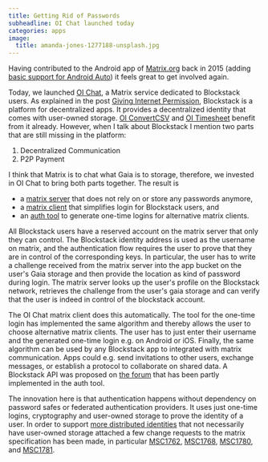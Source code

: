 ```yaml
---
title: Getting Rid of Passwords
subheadline: OI Chat launched today
categories: apps
image:
  title: amanda-jones-1277188-unsplash.jpg
---
```

Having contributed to the Android app of [Matrix.org](https://matrix.org) back in 2015 (adding [basic support for Android Auto](https://github.com/matrix-org/matrix-android-sdk/pull/20)) it feels great to get involved again. 

Today, we launched [OI Chat](https://chat.openintents.org), a Matrix service dedicated to Blockstack users. As explained in the post [Giving Internet Permission](https://www.openintents.org/blog/2018-12-09-giving-internet-permission.md), Blockstack is a platform for decentralized apps. It provides a decentralized identity that comes with user-owned storage. [OI ConvertCSV](https://convertcsv.openitnents.org) and [OI Timesheet](https://oi-timesheet.com) benefit from it already. However, when I talk about Blockstack I mention two parts that are still missing in the platform: 
1. Decentralized Communication
1. P2P Payment

I think that Matrix is to chat what Gaia is to storage, therefore, we invested in OI Chat to bring both parts together. The result is 
* a [matrix server](https://github.com/friedger/matrix-blockstack-password-provider) that does not rely on or store any passwords anymore, 
* a [matrix client](https://github.com/friedger/riot-web) that simplifies login for Blockstack users, and
* an [auth tool](https://github.com/friedger/matrix-blockstack-auth) to generate one-time logins for alternative matrix clients.

All Blockstack users have a reserved account on the matrix server that only they can control. The Blockstack identity address is used as the username on matrix, and the authentication flow requires the user to prove that they are in control of the corresponding keys. In particular, the user has to write a challenge received from the matrix server into the app bucket on the user's Gaia storage and then provide the location as kind of password during login. The matrix server looks up the user's profile on the Blockstack network, retrieves the challenge from the user's gaia storage and can verify that the user is indeed in control of the blockstack account.

The OI Chat matrix client does this automatically. The tool for the one-time login has implemented the same algorithm and thereby allows the user to choose alternative matrix clients. The user has to just enter their username and the generated one-time login e.g. on Android or iOS. Finally, the same algorithm can be used by any Blockstack app to integrated with matrix communication. Apps could e.g. send invitations to other users, exchange messages, or establish a protocol to collaborate on shared data. A Blockstack API was proposed on [the forum](https://forum.blockstack.org/t/proposal-chat-provider-for-inbox-notifications/6926) that has been partly implemented in the auth tool.

The innovation here is that authentication happens without dependency on password safes or federated authentication providers. It uses just one-time logins, cryptography and user-owned storage to prove the identity of a user. In order to support [more distributed identities](https://w3c-ccg.github.io/did-spec/) that not necessarily have user-owned storage attached a few change requests to the matrix specification has been made, in particular [MSC1762](https://github.com/matrix-org/matrix-doc/pull/1762), [MSC1768](https://github.com/matrix-org/matrix-doc/pull/1768), [MSC1780](https://github.com/matrix-org/matrix-doc/pull/1780), and [MSC1781](https://github.com/matrix-org/matrix-doc/pull/1781).

 